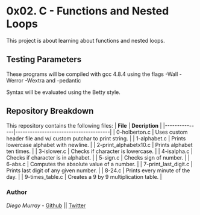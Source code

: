 # 0x02. C - Functions and Nested Loops

This project is about learning about functions and nested loops.

## Testing Parameters

These programs will be compiled with gcc 4.8.4 using the flags -Wall -Werror -Wextra and -pedantic

Syntax will be evaluated using the Betty style.

## Repository Breakdown
This repository contains the following files:
|   **File**    |  **Decription**                       |
|---------------|---------------------------------------|
| 0-holberton.c | Uses custom header file and w/ custom putchar to print string. |
| 1-alphabet.c | Prints lowercase alphabet with newline. |
| 2-print_alphabetx10.c | Prints alphabet ten times. |
| 3-islower.c | Checks if character is lowercase. |
| 4-isalpha.c | Checks if character is in alphabet. |
| 5-sign.c | Checks sign of number. |
| 6-abs.c | Computes the absolute value of a number. |
| 7-print_last_digit.c | Prints last digit of any given number. |
| 8-24.c | Prints every minute of the day. |
| 9-times_table.c | Creates a 9 by 9 multiplication table. |


### Author
*Diego Murray* - [Github](https://github.com/dmurr) || [Twitter](https://twitter.com/diegocmurray)